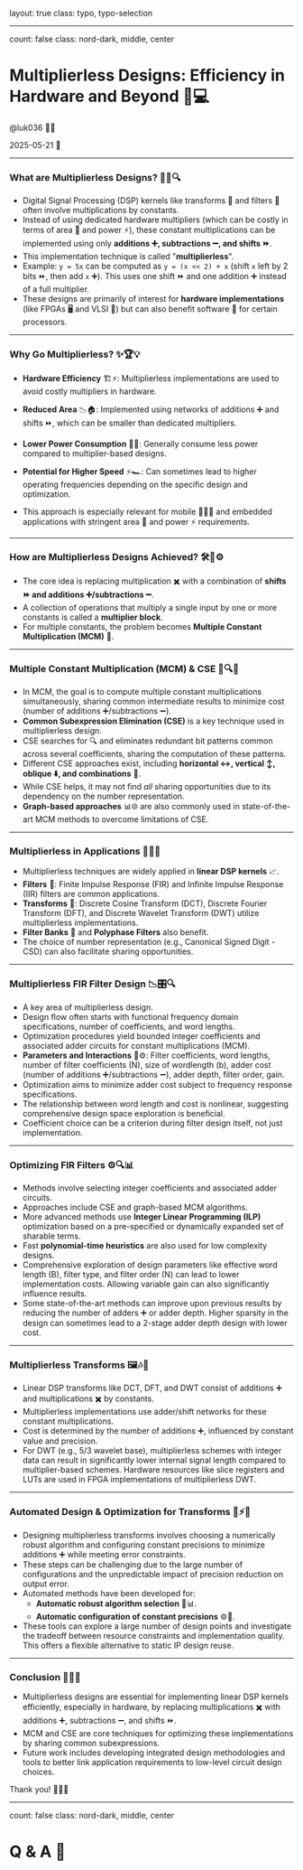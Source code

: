 layout: true
class: typo, typo-selection

---

count: false
class: nord-dark, middle, center

# Multiplierless Designs: Efficiency in Hardware and Beyond 🚀💻

@luk036 👨‍💻

2025-05-21 📅

---

### What are Multiplierless Designs? 🤔💭🔍

*   Digital Signal Processing (DSP) kernels like transforms 🔄 and filters 🧩 often involve multiplications by constants.
*   Instead of using dedicated hardware multipliers (which can be costly in terms of area 📏 and power ⚡), these constant multiplications can be implemented using only **additions ➕, subtractions ➖, and shifts ⏩**.
*   This implementation technique is called "**multiplierless**".
*   Example: `y = 5x` can be computed as `y = (x << 2) + x` (shift `x` left by 2 bits ⏩, then add `x` ➕). This uses one shift ⏩ and one addition ➕ instead of a full multiplier.
*   These designs are primarily of interest for **hardware implementations** (like FPGAs 🖥️ and VLSI 🔌) but can also benefit software 💾 for certain processors.

---

### Why Go Multiplierless? ✨🏆💡

*   **Hardware Efficiency** 🏗️⚡: Multiplierless implementations are used to avoid costly multipliers in hardware.
*   **Reduced Area** 📉🏠: Implemented using networks of additions ➕ and shifts ⏩, which can be smaller than dedicated multipliers.
*   **Lower Power Consumption** 🔋💡: Generally consume less power compared to multiplier-based designs.
*   **Potential for Higher Speed** ⚡🏎️: Can sometimes lead to higher operating frequencies depending on the specific design and optimization.

*   This approach is especially relevant for mobile 📱🏃‍♂️ and embedded applications with stringent area 📏 and power ⚡ requirements.

---

### How are Multiplierless Designs Achieved? 🛠️🔧⚙️

*   The core idea is replacing multiplication ✖️ with a combination of **shifts ⏩ and additions ➕/subtractions ➖**.
*   A collection of operations that multiply a single input by one or more constants is called a **multiplier block**.
*   For multiple constants, the problem becomes **Multiple Constant Multiplication (MCM)** 🔢.

---

### Multiple Constant Multiplication (MCM) & CSE 🌱🔍🧩

*   In MCM, the goal is to compute multiple constant multiplications simultaneously, sharing common intermediate results to minimize cost (number of additions ➕/subtractions ➖).
*   **Common Subexpression Elimination (CSE)** is a key technique used in multiplierless design.
*   CSE searches for 🔍 and eliminates redundant bit patterns common across several coefficients, sharing the computation of these patterns.
*   Different CSE approaches exist, including **horizontal ↔️, vertical ↕️, oblique ⬇️, and combinations** 🔀.
*   While CSE helps, it may not find *all* sharing opportunities due to its dependency on the number representation.
*   **Graph-based approaches** 📊🌐 are also commonly used in state-of-the-art MCM methods to overcome limitations of CSE.

---

### Multiplierless in Applications 🎯📱🔌

*   Multiplierless techniques are widely applied in **linear DSP kernels** 📈.
*   **Filters** 🧩: Finite Impulse Response (FIR) and Infinite Impulse Response (IIR) filters are common applications.
*   **Transforms** 🔄: Discrete Cosine Transform (DCT), Discrete Fourier Transform (DFT), and Discrete Wavelet Transform (DWT) utilize multiplierless implementations.
*   **Filter Banks** 🏦 and **Polyphase Filters** also benefit.
*   The choice of number representation (e.g., Canonical Signed Digit - CSD) can also facilitate sharing opportunities.

---

### Multiplierless FIR Filter Design 📉🎛️🔍

*   A key area of multiplierless design.
*   Design flow often starts with functional frequency domain specifications, number of coefficients, and word lengths.
*   Optimization procedures yield bounded integer coefficients and associated adder circuits for constant multiplications (MCM).
*   **Parameters and Interactions** 🔄⚙️: Filter coefficients, word lengths, number of filter coefficients (N), size of wordlength (b), adder cost (number of additions ➕/subtractions ➖), adder depth, filter order, gain.
*   Optimization aims to minimize adder cost subject to frequency response specifications.
*   The relationship between word length and cost is nonlinear, suggesting comprehensive design space exploration is beneficial.
*   Coefficient choice can be a criterion during filter design itself, not just implementation.

---

### Optimizing FIR Filters ⚙️🔍📊

*   Methods involve selecting integer coefficients and associated adder circuits.
*   Approaches include CSE and graph-based MCM algorithms.
*   More advanced methods use **Integer Linear Programming (ILP)** optimization based on a pre-specified or dynamically expanded set of sharable terms.
*   Fast **polynomial-time heuristics** are also used for low complexity designs.
*   Comprehensive exploration of design parameters like effective word length (B), filter type, and filter order (N) can lead to lower implementation costs. Allowing variable gain can also significantly influence results.
*   Some state-of-the-art methods can improve upon previous results by reducing the number of adders ➕ or adder depth. Higher sparsity in the design can sometimes lead to a 2-stage adder depth design with lower cost.

---

### Multiplierless Transforms 🖼️🎶🔄

*   Linear DSP transforms like DCT, DFT, and DWT consist of additions ➕ and multiplications ✖️ by constants.
*   Multiplierless implementations use adder/shift networks for these constant multiplications.
*   Cost is determined by the number of additions ➕, influenced by constant value and precision.
*   For DWT (e.g., 5/3 wavelet base), multiplierless schemes with integer data can result in significantly lower internal signal length compared to multiplier-based schemes. Hardware resources like slice registers and LUTs are used in FPGA implementations of multiplierless DWT.

---

### Automated Design & Optimization for Transforms 🤖⚡🔧

*   Designing multiplierless transforms involves choosing a numerically robust algorithm and configuring constant precisions to minimize additions ➕ while meeting error constraints.
*   These steps can be challenging due to the large number of configurations and the unpredictable impact of precision reduction on output error.
*   Automated methods have been developed for:
    *   **Automatic robust algorithm selection** 🤖📊.
    *   **Automatic configuration of constant precisions** ⚙️🔢.
*   These tools can explore a large number of design points and investigate the tradeoff between resource constraints and implementation quality. This offers a flexible alternative to static IP design reuse.

---

### Conclusion 🎉🏁✨

*   Multiplierless designs are essential for implementing linear DSP kernels efficiently, especially in hardware, by replacing multiplications ✖️ with additions ➕, subtractions ➖, and shifts ⏩.
*   MCM and CSE are core techniques for optimizing these implementations by sharing common subexpressions.
*   Future work includes developing integrated design methodologies and tools to better link application requirements to low-level circuit design choices.

Thank you! 🙏✨🚀

---

count: false
class: nord-dark, middle, center

# Q & A 🎤
